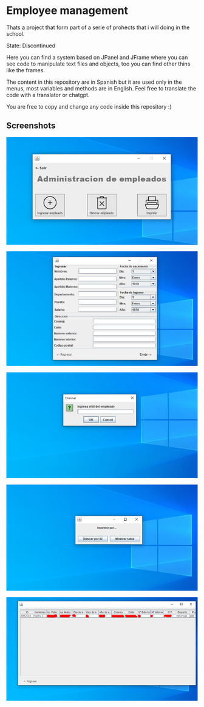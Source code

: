 
# Employee management

Thats a project that form part of a serie of prohects that i will doing in the school.

State: Discontinued

Here you can find a system based on JPanel and JFrame where you can see code to manipulate text files and objects, too you can find other thins like the frames.

The content in this repository are in Spanish but it are used only in the menus, most variables and methods are in English. Feel free to translate the code with a translator or chatgpt.

You are free to copy and change any code inside this repository :)


## Screenshots

![App Screenshot](https://raw.githubusercontent.com/NestorNey/employeemanagement_java/main/screenshots/captura1.PNG)

![App Screenshot](https://raw.githubusercontent.com/NestorNey/employeemanagement_java/main/screenshots/captura2.PNG)

![App Screenshot](https://raw.githubusercontent.com/NestorNey/employeemanagement_java/main/screenshots/captura3.PNG)

![App Screenshot](https://raw.githubusercontent.com/NestorNey/employeemanagement_java/main/screenshots/captura4.PNG)

![App Screenshot](https://raw.githubusercontent.com/NestorNey/employeemanagement_java/main/screenshots/captura7.PNG)
